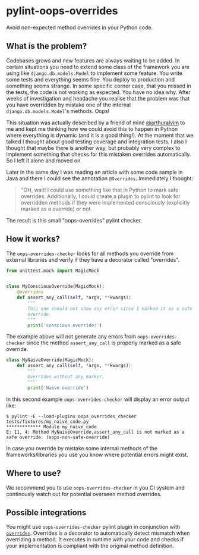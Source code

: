 # pylint-oops-overrides
Avoid non-expected method overrides in your Python code.

## What is the problem?
Codebases grows and new features are always waiting to be added. In
certain situations you need to extend some class of the framework you
are using like `django.db.models.Model` to implement some feature. You
write some tests and everything seems fine. You deploy to production
and something seems strange. In some specific corner case, that you
missed in the tests, the code is not working as expected. You have no
idea why. After weeks of investigation and headache you realise that
the problem was that you have overridden by mistake one of the internal
`django.db.models.Model`'s methods. Oops!

This situation was actually described by a friend of mine
[@arthuralvim](https://github.com/arthuralvim) to me and kept me
thinking how we could avoid this to happen in Python where everything
is dynamic (and it is a good thing!). At the moment that we talked I
thought about good testing coverage and integration tests. I also I
thought that maybe there is another way, but probably very complex to
implement something that checks for this mistaken overrides
automatically. So I left it alone and moved on.

Later in the same day I was reading an article with some code sample in
Java and there I could see the annotation `@Overrides`. Immediately I
thought:

> "OH, wait! I could use something like that in Python to mark safe
> overrides. Additionally, I could create a plugin to pylint to look
> for overridden methods if they were implemented consciously
> (explicitly marked as a override) or not.

The result is this small "oops-overrides" pylint checker.

## How it works?
The `oops-overrides-checker` looks for all methods you override from
external libraries and verify if they have a decorator called
"overrides".

``` python
from unittest.mock import MagicMock


class MyConsciousOverride(MagicMock):
    @overrides
    def assert_any_call(self, *args, **kwargs):
        """
        This one should not show any error since I marked it as a safe
        override.
        """
        print('conscious override!')
```

The example above will not generate any errors from
`oops-overrides-checker` since the method `assert_any_call` is
properly marked as a safe override.

``` python
class MyNaiveOverride(MagicMock):
    def assert_any_call(self, *args, **kwargs):
        """
        Overrides without any marker.
        """
        print('Naive override')
```

In this second example `oops-overrides-checker` will display an error output like:

``` shell
$ pylint -E --load-plugins oops_overrides_checker tests/fixtures/my_naive_code.py
************* Module my_naive_code
E: 11, 4: Method MyNaiveOverride.assert_any_call is not marked as a safe override. (oops-non-safe-override)
```

In case you override by mistake some internal methods of the
frameworks/libraries you use you know where potential errors might
exist.

## Where to use?
We recommend you to use `oops-overrides-checker` in you CI system and
continously watch out for potential overseen method overrides.

## Possible integrations
You might use `oops-overrides-checker` pylint plugin in conjunction
with [`overrides`](https://github.com/mkorpela/overrides). Overrides
is a decorator to automatically detect mismatch when overriding a
method. It executes in runtime with your code and checks if your
implementation is compliant with the original method definition.
